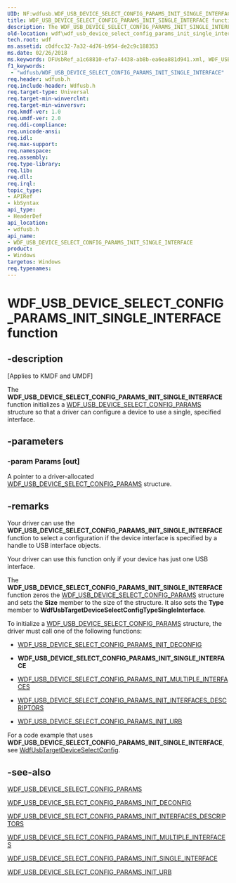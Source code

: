 ```yaml
---
UID: NF:wdfusb.WDF_USB_DEVICE_SELECT_CONFIG_PARAMS_INIT_SINGLE_INTERFACE
title: WDF_USB_DEVICE_SELECT_CONFIG_PARAMS_INIT_SINGLE_INTERFACE function (wdfusb.h)
description: The WDF_USB_DEVICE_SELECT_CONFIG_PARAMS_INIT_SINGLE_INTERFACE function initializes a WDF_USB_DEVICE_SELECT_CONFIG_PARAMS structure so that a driver can configure a device to use a single, specified interface.
old-location: wdf\wdf_usb_device_select_config_params_init_single_interface.htm
tech.root: wdf
ms.assetid: c0dfcc32-7a32-4d76-b954-de2c9c188353
ms.date: 02/26/2018
ms.keywords: DFUsbRef_a1c68810-efa7-4438-ab8b-ea6ea881d941.xml, WDF_USB_DEVICE_SELECT_CONFIG_PARAMS_INIT_SINGLE_INTERFACE, WDF_USB_DEVICE_SELECT_CONFIG_PARAMS_INIT_SINGLE_INTERFACE function, kmdf.wdf_usb_device_select_config_params_init_single_interface, wdf.wdf_usb_device_select_config_params_init_single_interface, wdfusb/WDF_USB_DEVICE_SELECT_CONFIG_PARAMS_INIT_SINGLE_INTERFACE
f1_keywords:
 - "wdfusb/WDF_USB_DEVICE_SELECT_CONFIG_PARAMS_INIT_SINGLE_INTERFACE"
req.header: wdfusb.h
req.include-header: Wdfusb.h
req.target-type: Universal
req.target-min-winverclnt: 
req.target-min-winversvr: 
req.kmdf-ver: 1.0
req.umdf-ver: 2.0
req.ddi-compliance: 
req.unicode-ansi: 
req.idl: 
req.max-support: 
req.namespace: 
req.assembly: 
req.type-library: 
req.lib: 
req.dll: 
req.irql: 
topic_type:
- APIRef
- kbSyntax
api_type:
- HeaderDef
api_location:
- wdfusb.h
api_name:
- WDF_USB_DEVICE_SELECT_CONFIG_PARAMS_INIT_SINGLE_INTERFACE
product:
- Windows
targetos: Windows
req.typenames: 
---
```


# WDF_USB_DEVICE_SELECT_CONFIG_PARAMS_INIT_SINGLE_INTERFACE function


## -description


<p class="CCE_Message">[Applies to KMDF and UMDF]</p>

The <b>WDF_USB_DEVICE_SELECT_CONFIG_PARAMS_INIT_SINGLE_INTERFACE</b> function initializes a <a href="https://docs.microsoft.com/windows-hardware/drivers/ddi/wdfusb/ns-wdfusb-_wdf_usb_device_select_config_params">WDF_USB_DEVICE_SELECT_CONFIG_PARAMS</a> structure so that a driver can configure a device to use a single, specified interface. 


## -parameters




### -param Params [out]

A pointer to a driver-allocated <a href="https://docs.microsoft.com/windows-hardware/drivers/ddi/wdfusb/ns-wdfusb-_wdf_usb_device_select_config_params">WDF_USB_DEVICE_SELECT_CONFIG_PARAMS</a> structure.


## -remarks



Your driver can use the <b>WDF_USB_DEVICE_SELECT_CONFIG_PARAMS_INIT_SINGLE_INTERFACE</b> function to select a configuration if the device interface is specified by a handle to USB interface objects. 

Your driver can use this function only if your device has just one USB interface.

The <b>WDF_USB_DEVICE_SELECT_CONFIG_PARAMS_INIT_SINGLE_INTERFACE</b> function zeros the <a href="https://docs.microsoft.com/windows-hardware/drivers/ddi/wdfusb/ns-wdfusb-_wdf_usb_device_select_config_params">WDF_USB_DEVICE_SELECT_CONFIG_PARAMS</a> structure and sets the <b>Size</b> member to the size of the structure. It also sets the <b>Type</b> member to <b>WdfUsbTargetDeviceSelectConfigTypeSingleInterface</b>.

To initialize a <a href="https://docs.microsoft.com/windows-hardware/drivers/ddi/wdfusb/ns-wdfusb-_wdf_usb_device_select_config_params">WDF_USB_DEVICE_SELECT_CONFIG_PARAMS</a> structure, the driver must call one of the following functions:

<ul>
<li>

<a href="https://docs.microsoft.com/windows-hardware/drivers/ddi/wdfusb/nf-wdfusb-wdf_usb_device_select_config_params_init_deconfig">WDF_USB_DEVICE_SELECT_CONFIG_PARAMS_INIT_DECONFIG</a>


</li>
<li>
<b>WDF_USB_DEVICE_SELECT_CONFIG_PARAMS_INIT_SINGLE_INTERFACE</b>

</li>
<li>

<a href="https://docs.microsoft.com/windows-hardware/drivers/ddi/wdfusb/nf-wdfusb-wdf_usb_device_select_config_params_init_multiple_interfaces">WDF_USB_DEVICE_SELECT_CONFIG_PARAMS_INIT_MULTIPLE_INTERFACES</a>


</li>
<li>

<a href="https://docs.microsoft.com/windows-hardware/drivers/ddi/wdfusb/nf-wdfusb-wdf_usb_device_select_config_params_init_interfaces_descriptors">WDF_USB_DEVICE_SELECT_CONFIG_PARAMS_INIT_INTERFACES_DESCRIPTORS</a>


</li>
<li>

<a href="https://docs.microsoft.com/windows-hardware/drivers/ddi/wdfusb/nf-wdfusb-wdf_usb_device_select_config_params_init_urb">WDF_USB_DEVICE_SELECT_CONFIG_PARAMS_INIT_URB</a>


</li>
</ul>
For a code example that uses <b>WDF_USB_DEVICE_SELECT_CONFIG_PARAMS_INIT_SINGLE_INTERFACE</b>, see <a href="https://docs.microsoft.com/windows-hardware/drivers/ddi/wdfusb/nf-wdfusb-wdfusbtargetdeviceselectconfig">WdfUsbTargetDeviceSelectConfig</a>.




## -see-also




<a href="https://docs.microsoft.com/windows-hardware/drivers/ddi/wdfusb/ns-wdfusb-_wdf_usb_device_select_config_params">WDF_USB_DEVICE_SELECT_CONFIG_PARAMS</a>



<a href="https://docs.microsoft.com/windows-hardware/drivers/ddi/wdfusb/nf-wdfusb-wdf_usb_device_select_config_params_init_deconfig">WDF_USB_DEVICE_SELECT_CONFIG_PARAMS_INIT_DECONFIG</a>



<a href="https://docs.microsoft.com/windows-hardware/drivers/ddi/wdfusb/nf-wdfusb-wdf_usb_device_select_config_params_init_interfaces_descriptors">WDF_USB_DEVICE_SELECT_CONFIG_PARAMS_INIT_INTERFACES_DESCRIPTORS</a>



<a href="https://docs.microsoft.com/windows-hardware/drivers/ddi/wdfusb/nf-wdfusb-wdf_usb_device_select_config_params_init_multiple_interfaces">WDF_USB_DEVICE_SELECT_CONFIG_PARAMS_INIT_MULTIPLE_INTERFACES</a>



<a href="https://docs.microsoft.com/windows-hardware/drivers/ddi/wdfusb/nf-wdfusb-wdf_usb_device_select_config_params_init_single_interface">WDF_USB_DEVICE_SELECT_CONFIG_PARAMS_INIT_SINGLE_INTERFACE</a>



<a href="https://docs.microsoft.com/windows-hardware/drivers/ddi/wdfusb/nf-wdfusb-wdf_usb_device_select_config_params_init_urb">WDF_USB_DEVICE_SELECT_CONFIG_PARAMS_INIT_URB</a>
 

 

